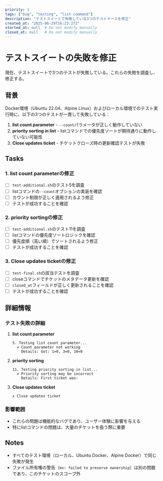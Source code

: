 ```yaml
---
priority: 1
tags: ["bug", "testing", "list-command"]
description: "テストスイートで失敗している3つのテストケースを修正"
created_at: "2025-06-29T16:23:27Z"
started_at: null  # Do not modify manually
closed_at: null   # Do not modify manually
---
```


# テストスイートの失敗を修正

現在、テストスイートで3つのテストが失敗している。これらの失敗を調査し、修正する。

## 背景

Docker環境（Ubuntu 22.04、Alpine Linux）およびローカル環境でのテスト実行時に、以下の3つのテストが一貫して失敗している：

1. **list count parameter** - `--count`パラメータが正しく動作していない
2. **priority sorting in list** - listコマンドでの優先度ソートが期待通りに動作していない可能性
3. **Close updates ticket** - チケットクローズ時の更新確認テストが失敗

## Tasks

### 1. list count parameterの修正
- [ ] `test-additional.sh`のテスト5を調査
- [ ] listコマンドの`--count`オプションの実装を確認
- [ ] カウント制限が正しく適用されるよう修正
- [ ] テストが成功することを確認

### 2. priority sortingの修正
- [ ] `test-additional.sh`のテスト11を調査
- [ ] listコマンドの優先度ソートロジックを確認
- [ ] 優先度順（高い順）でソートされるよう修正
- [ ] テストが成功することを確認

### 3. Close updates ticketの修正
- [ ] `test-final.sh`の該当テストを調査
- [ ] closeコマンドでチケットのメタデータ更新を確認
- [ ] `closed_at`フィールドが正しく更新されることを確認
- [ ] テストが成功することを確認

## 詳細情報

### テスト失敗の詳細

1. **list count parameter**
   ```
   5. Testing list count parameter...
     ✗ Count parameter not working
       Details: Got: 1=0, 3=0, 10=0
   ```

2. **priority sorting**
   ```
   11. Testing priority sorting in list...
     ✗ Priority sorting may be incorrect
       Details: First ticket was: 
   ```

3. **Close updates ticket**
   ```
   ✗ Close updates ticket
   ```

### 影響範囲

- これらの問題は機能的なバグであり、ユーザー体験に影響を与える
- 特にlistコマンドの問題は、大量のチケットを扱う際に重要

## Notes

- すべてのテスト環境（ローカル、Ubuntu Docker、Alpine Docker）で同じ失敗が発生
- ファイル所有権の警告（`mv: failed to preserve ownership`）は別の問題であり、このチケットのスコープ外
